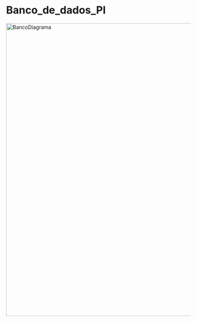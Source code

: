 # Banco_de_dados_PI
<img width="800" alt="BancoDiagrama" src="https://user-images.githubusercontent.com/80367275/179309983-fd75c12d-1687-464d-a82e-f42bcfa3d6f6.png">

